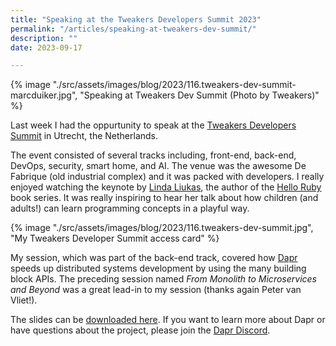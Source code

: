 ```yaml
---
title: "Speaking at the Tweakers Developers Summit 2023"
permalink: "/articles/speaking-at-tweakers-dev-summit/"
description: ""
date: 2023-09-17

---
```


{% image "./src/assets/images/blog/2023/116.tweakers-dev-summit-marcduiker.jpg", "Speaking at Tweakers Dev Summit (Photo by Tweakers)" %}

Last week I had the oppurtunity to speak at the [Tweakers Developers Summit](https://tweakers.net/partners/devsummit2023/1900/sprekerstracks/) in Utrecht, the Netherlands.

The event consisted of several tracks including, front-end, back-end, DevOps, security, smart home, and AI. The venue was the awesome De Fabrique (old industrial complex) and it was packed with developers. I really enjoyed watching the keynote by [Linda Liukas](http://lindaliukas.com/), the author of the [Hello Ruby](http://www.helloruby.com/) book series. It was really inspiring to hear her talk about how children (and adults!) can learn programming concepts in a playful way.

{% image "./src/assets/images/blog/2023/116.tweakers-dev-summit.jpg", "My Tweakers Developer Summit access card" %}

My session, which was part of the back-end track, covered how [Dapr](https://dapr.io) speeds up distributed systems development by using the many building block APIs. The preceding session named _From Monolith to Microservices and Beyond_ was a great lead-in to my session (thanks again Peter van Vliet!).

The slides can be <a href="/assets/images/blog/2023/116.tweakers-dev-summit-presentation.pdf" target="_blank">downloaded here</a>. If you want to learn more about Dapr or have questions about the project, please join the [Dapr Discord](http://bit.ly/dapr-discord).
